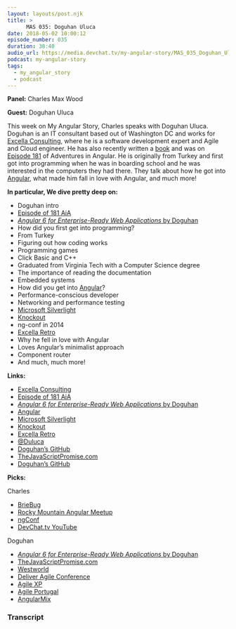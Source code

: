 ```yaml
---
layout: layouts/post.njk
title: >
      MAS 035: Doguhan Uluca
date: 2018-05-02 10:00:12
episode_number: 035
duration: 38:40
audio_url: https://media.devchat.tv/my-angular-story/MAS_035_Doguhan_Uluca.mp3
podcast: my-angular-story
tags: 
  - my_angular_story
  - podcast
---
```


 **Panel:** Charles Max Wood

**Guest:** Doguhan Uluca

This week on My Angular Story, Charles speaks with Doguhan Uluca. Doguhan is an IT consultant based out of Washington DC and works for [Excella Consulting](https://www.excella.com/), where he is a software development expert and Agile and Cloud engineer. He has also recently written a [book](https://www.packtpub.com/web-development/angular-6-enterprise-ready-web-applications) and was on [Episode 181](https://devchat.tv/adv-in-angular/aia-181-doing-more-with-less-and-router-first-architecture-with-doguhan-uluca) of Adventures in Angular. He is originally from Turkey and first got into programming when he was in boarding school and he was interested in the computers they had there. They talk about how he got into [Angular](https://angular.io/), what made him fall in love with Angular, and much more!

**In particular, We dive pretty deep on:**

- Doguhan intro
- [Episode of 181 AiA](https://devchat.tv/adv-in-angular/aia-181-doing-more-with-less-and-router-first-architecture-with-doguhan-uluca)
- [_Angular 6 for Enterprise-Ready Web Applications_ by Doguhan](https://www.packtpub.com/web-development/angular-6-enterprise-ready-web-applications)
- How did you first get into programming?
- From Turkey
- Figuring out how coding works
- Programming games
- Click Basic and C++
- Graduated from Virginia Tech with a Computer Science degree
- The importance of reading the documentation
- Embedded systems
- How did you get into [Angular](https://angular.io/)?
- Performance-conscious developer
- Networking and performance testing
- [Microsoft Silverlight](https://www.microsoft.com/silverlight/)
- [Knockout](http://knockoutjs.com/)
- ng-conf in 2014
- [Excella Retro](https://retro.excella.com/)
- Why he fell in love with Angular
- Loves Angular’s minimalist approach
- Component router
- And much, much more!

**Links:**

- [Excella Consulting](https://www.excella.com/)
- [Episode of 181 AiA](https://devchat.tv/adv-in-angular/aia-181-doing-more-with-less-and-router-first-architecture-with-doguhan-uluca)
- [_Angular 6 for Enterprise-Ready Web Applications_ by Doguhan](https://www.packtpub.com/web-development/angular-6-enterprise-ready-web-applications)
- [Angular](https://angular.io/)
- [Microsoft Silverlight](https://www.microsoft.com/silverlight/)
- [Knockout](http://knockoutjs.com/)
- [Excella Retro](https://retro.excella.com/)
- [@Duluca](https://twitter.com/duluca?lang=en)
- [Doguhan’s GitHub](https://github.com/duluca)
- [TheJavaScriptPromise.com](http://thejavascriptpromise.com/)
- [Doguhan’s GitHub](https://github.com/duluca)

**Picks:**

Charles

- [BrieBug](https://www.briebug.com/)
- [Rocky Mountain Angular Meetup](https://www.meetup.com/RockyMountainAngular/)
- [ngConf](https://www.ng-conf.org/)
- [DevChat.tv YouTube](https://devchat.tv/youtube)

Doguhan

- [_Angular 6 for Enterprise-Ready Web Applications_ by Doguhan](https://www.packtpub.com/web-development/angular-6-enterprise-ready-web-applications)
- [TheJavaScriptPromise.com](http://thejavascriptpromise.com/)
- [Westworld](https://www.imdb.com/title/tt0475784/)
- [Deliver Agile Conference](https://www.agilealliance.org/deliver-agile-2018/)
- [Agile XP](https://www.agilealliance.org/xp2018/)
- [Agile Portugal](https://2018.agilept.org/)
- [AngularMix](https://angularmix.com/#!/)


### Transcript


